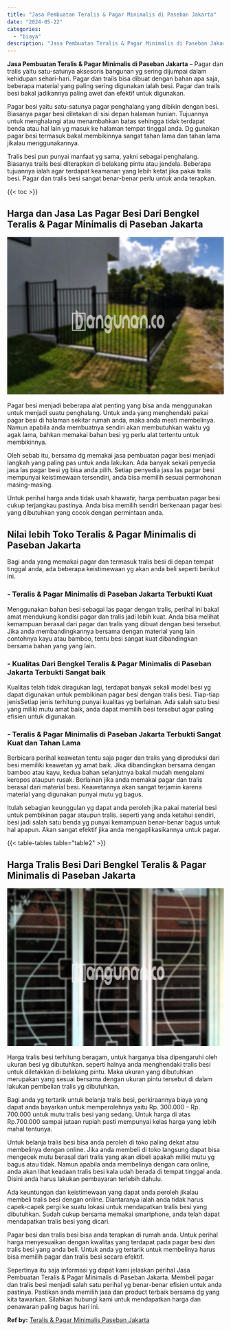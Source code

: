 ```yaml
---
title: "Jasa Pembuatan Teralis & Pagar Minimalis di Paseban Jakarta"
date: "2024-05-22"
categories: 
  - "biaya"
description: "Jasa Pembuatan Teralis & Pagar Minimalis di Paseban Jakarta. Sepertinya itu saja informasi yg dapat kami jelaskan perihal Jasa Pembuatan Teralis & Pagar Mini..."
---
```


**Jasa Pembuatan Teralis & Pagar Minimalis di Paseban Jakarta** – Pagar dan tralis yaitu satu-satunya aksesoris bangunan yg sering dijumpai dalam kehidupan sehari-hari. Pagar dan trails bisa dibuat dengan bahan apa saja, beberapa material yang paling sering digunakan ialah besi. Pagar dan trails besi bakal jadikannya paling awet dan efektif untuk digunakan.

Pagar besi yaitu satu-satunya pagar penghalang yang dibikin dengan besi. Biasanya pagar besi diletakan di sisi depan halaman hunian. Tujuannya untuk menghalangi atau menambahkan batas sehingga tidak terdapat benda atau hal lain yg masuk ke halaman tempat tinggal anda. Dg gunakan pagar besi termasuk bakal membikinnya sangat tahan lama dan tahan lama jikalau menggunakannya.

Tralis besi pun punyai manfaat yg sama, yakni sebagai penghalang. Biasanya trails besi diterapkan di belakang pintu atau jendela. Beberapa tujuannya ialah agar terdapat keamanan yang lebih ketat jika pakai tralis besi. Pagar dan tralis besi sangat benar-benar perlu untuk anda terapkan.

{{< toc >}}

## Harga dan Jasa Las Pagar Besi Dari Bengkel Teralis & Pagar Minimalis di Paseban Jakarta

![Jasa Pembuatan Teralis & Pagar Minimalis di Paseban Jakarta](/images/pagar-minimalis-murah-54.png)

Pagar besi menjadi beberapa alat penting yang bisa anda menggunakan untuk menjadi suatu penghalang. Untuk anda yang menghendaki pakai pagar besi di halaman sekitar rumah anda, maka anda mesti membelinya. Namun apabila anda membuatnya sendiri akan membutuhkan waktu yg agak lama, bahkan memakai bahan besi yg perlu alat tertentu untuk membikinnya.

Oleh sebab itu, bersama dg memakai jasa pembuatan pagar besi menjadi langkah yang paling pas untuk anda lakukan. Ada banyak sekali penyedia jasa las pagar besi yg bisa anda pilih. Setiap penyedia jasa las pagar besi mempunyai keistimewaan tersendiri, anda bisa memilih sesuai permohonan masing-masing.

Untuk perihal harga anda tidak usah khawatir, harga pembuatan pagar besi cukup terjangkau pastinya. Anda bisa memilih sendiri berkenaan pagar besi yang dibutuhkan yang cocok dengan permintaan anda.

## Nilai lebih Toko Teralis & Pagar Minimalis di Paseban Jakarta

Bagi anda yang memakai pagar dan termasuk tralis besi di depan tempat tinggal anda, ada beberapa keistimewaan yg akan anda beli seperti berikut ini.

### \- Teralis & Pagar Minimalis di Paseban Jakarta Terbukti Kuat

Menggunakan bahan besi sebagai las pagar dengan tralis, perihal ini bakal amat mendukung kondisi pagar dan tralis jadi lebih kuat. Anda bisa melihat kemampuan berasal dari pagar dan tralis yang dibuat dengan besi tersebut. Jika anda membandingkannya bersama dengan material yang lain contohnya kayu atau bamboo, tentu besi sangat kuat dibandingkan bersama bahan yang yang lain.

### \- Kualitas Dari Bengkel Teralis & Pagar Minimalis di Paseban Jakarta Terbukti Sangat baik

Kualitas telah tidak diragukan lagi, terdapat banyak sekali model besi yg dapat digunakan untuk pembikinan pagar besi dengan tralis besi. Tiap-tiap jenisSetiap jenis terhitung punyai kualitas yg berlainan. Ada salah satu besi yang miliki mutu amat baik, anda dapat memilih besi tersebut agar paling efisien untuk digunakan.

### \- Teralis & Pagar Minimalis di Paseban Jakarta Terbukti Sangat Kuat dan Tahan Lama

Berbicara perihal keawetan tentu saja pagar dan tralis yang diproduksi dari besi memiliki keawetan yg amat baik. Jika dibandingkan bersama dengan bamboo atau kayu, kedua bahan selanjutnya bakal mudah mengalami keropos ataupun rusak. Berlainan jika anda memakai pagar dan tralis berasal dari material besi. Keawetannya akan sangat terjamin karena material yang digunakan punyai mutu yg bagus.

Itulah sebagian keunggulan yg dapat anda peroleh jika pakai material besi untuk pembikinan pagar ataupun tralis. seperti yang anda ketahui sendiri, besi jadi salah satu benda yg punyai kemampuan benar-benar bagus untuk hal apapun. Akan sangat efektif jika anda mengaplikasikannya untuk pagar.

{{< table-tables table="table2" >}}

## Harga Tralis Besi Dari Bengkel Teralis & Pagar Minimalis di Paseban Jakarta

![Jasa Pembuatan Teralis & Pagar Minimalis di Paseban Jakarta](/images/teralis-minimalis-murah-28.png)

Harga tralis besi terhitung beragam, untuk harganya bisa dipengaruhi oleh ukuran besi yg dibutuhkan. seperti halnya anda menghendaki tralis besi untuk diletakkan di belakang pintu. Maka ukuran yang dibutuhkan merupakan yang sesuai bersama dengan ukuran pintu tersebut di dalam lakukan pembelian tralis yg dibutuhkan.

Bagi anda yg tertarik untuk belanja tralis besi, perkiraannya biaya yang dapat anda bayarkan untuk memperolehnya yaitu Rp. 300.000 – Rp. 700.000 untuk mutu tralis besi yang sedang. Untuk harga di atas Rp.700.000 sampai jutaan rupiah pasti mempunyai kelas harga yang lebih mahal tentunya.

Untuk belanja tralis besi bisa anda peroleh di toko paling dekat atau membelinya dengan online. Jika anda membeli di toko langsung dapat bisa mengecek mutu berasal dari tralis yang akan dibeli apakah miliki mutu yg bagus atau tidak. Namun apabila anda membelinya dengan cara online, anda akan lihat keadaan tralis besi kala udah berada di tempat tinggal anda. Disini anda harus lakukan pembayaran terlebih dahulu.

Ada keuntungan dan keistimewaan yang dapat anda peroleh jikalau membeli tralis besi dengan online. Diantaranya ialah anda tidak harus capek-capek pergi ke suatu lokasi untuk mendapatkan tralis besi yang dibutuhkan. Sudah cukup bersama memakai smartphone, anda telah dapat mendapatkan tralis besi yang dicari.

Pagar besi dan tralis besi bisa anda terapkan di rumah anda. Untuk perihal harga menyesuaikan dengan kwalitas yang terdapat pada pagar besi dan tralis besi yang anda beli. Untuk anda yg tertarik untuk membelinya harus bisa memilih pagar dan tralis besi secara efektif.

Sepertinya itu saja informasi yg dapat kami jelaskan perihal Jasa Pembuatan Teralis & Pagar Minimalis di Paseban Jakarta. Membeli pagar dan tralis besi menjadi salah satu perihal yg benar-benar efisien untuk anda pastinya. Pastikan anda memilih jasa dan product terbaik bersama dg yang kita tawarkan. Silahkan hubungi kami untuk mendapatkan harga dan penawaran paling bagus hari ini.

**Ref by:** [Teralis & Pagar Minimalis Paseban Jakarta](https://id.wikipedia.org/wiki/Teralis)
